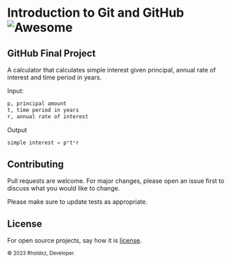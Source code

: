 # Introduction to Git and GitHub ![Awesome](https://cdn.rawgit.com/sindresorhus/awesome/d7305f38d29fed78fa85652e3a63e154dd8e8829/media/badge.svg)
## GitHub Final Project
A calculator that calculates simple interest given principal, annual rate of interest and time period in years.

Input:
```bash
p, principal amount
t, time period in years
r, annual rate of interest
```
Output
```python
simple interest = p*t*r
```
## Contributing

Pull requests are welcome. For major changes, please open an issue first
to discuss what you would like to change.

Please make sure to update tests as appropriate.

## License

For open source projects, say how it is [license](https://github.com/rholdxz/github-final-project/blob/master/LICENSE).


<sub>© 2023 Rholdxz, Developer.</sub>
